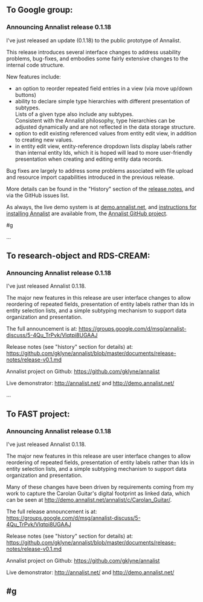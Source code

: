 ## To Google group:

### Announcing Annalist release 0.1.18

I've just released an update (0.1.18) to the public prototype of Annalist.

This release introduces several interface changes to address usability problems, 
bug-fixes, and embodies some fairly extensive changes to the internal code structure.

New features include:
* an option to reorder repeated field entries in a view (via move up/down buttons)
* ability to declare simple type hierarchies with different presentation of subtypes.  
Lists of a given type also include any subtypes.  
Consistent with the Annalist philosophy, type hierarchies can be adjusted 
dynamically and are not reflected in the data storage structure.
* option to edit existing referenced values from entity edit view, 
in addition to creating new values.
* in entity edit view, entity-reference dropdown lists display labels rather
than internal entity Ids, which it is hoped will lead to more user-friendly 
presentation when creating and editing entity data records.

Bug fixes are largely to address some problems associated with file upload and resource import capabilities introduced in the previous release.

More details can be found in the "History" section of the [release notes](https://github.com/gklyne/annalist/blob/master/documents/release-notes/release-v0.1.md), and via the GitHub issues list.

As always, the live demo system is at [demo.annalist.net](http://demo.annalist.net/annalist/site/), and [instructions for installing Annalist](https://github.com/gklyne/annalist/blob/master/documents/installing-annalist.md) are available from, the [Annalist GitHub project](https://github.com/gklyne/annalist).

#g

...

## To research-object and RDS-CREAM:

### Announcing Annalist release 0.1.18

I've just released Annalist 0.1.18.

The major new features in this release are user interface changes to allow reordering of repeated fields, presentation of entity labels rather than Ids in entity selection lists, and a simple subtyping mechanism to support data organization and presentation.

The full announcement is at: 
https://groups.google.com/d/msg/annalist-discuss/5-4Qu_TrPvk/Vlqtpi8UGAAJ

Release notes (see "history" section for details) at:
https://github.com/gklyne/annalist/blob/master/documents/release-notes/release-v0.1.md

Annalist project on Github:
https://github.com/gklyne/annalist

Live demonstrator:
http://annalist.net/ and http://demo.annalist.net/

...

## To FAST project:

### Announcing Annalist release 0.1.18

I've just released Annalist 0.1.18.

The major new features in this release are user interface changes to allow reordering of repeated fields, presentation of entity labels rather than Ids in entity selection lists, and a simple subtyping mechanism to support data organization and presentation.

Many of these changes have been driven by requirements coming from my work to capture the Carolan Guitar's digital footprint as linked data, which can be seen at http://demo.annalist.net/annalist/c/Carolan_Guitar/.

The full release announcement is at: 
https://groups.google.com/d/msg/annalist-discuss/5-4Qu_TrPvk/Vlqtpi8UGAAJ

Release notes (see "history" section for details) at:
https://github.com/gklyne/annalist/blob/master/documents/release-notes/release-v0.1.md

Annalist project on Github:
https://github.com/gklyne/annalist

Live demonstrator:
http://annalist.net/ and http://demo.annalist.net/

#g
--
